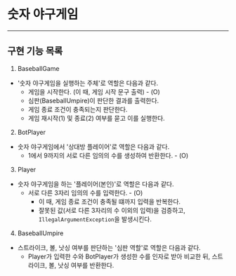 # 숫자 야구게임 

---

## 구현 기능 목록

1. BaseballGame

- '숫자 야구게임을 실행하는 주체'로 역할은 다음과 같다.
  - 게임을 시작한다. (이 때, 게임 시작 문구 출력) - (O)
  - 심판(BaseballUmpire)이 판단한 결과를 출력한다.
  - 게임 종료 조건이 충족되는지 판단한다.
  - 게임 재시작(1) 및 종료(2) 여부를 묻고 이를 실행한다.

2. BotPlayer

- 숫자 야구게임에서 '상대방 플레이어'로 역할은 다음과 같다.
  - 1에서 9까지의 서로 다른 임의의 수를 생성하여 반환한다. - (O)

3. Player

- 숫자 야구게임을 하는 '플레이어(본인)'로 역할은 다음과 같다.
  - 서로 다른 3자리 임의의 수를 입력한다. - (O)
    - 이 때, 게임 종료 조건이 충족될 떄까지 입력을 반복한다.
    - 잘못된 값(서로 다른 3자리의 수 이외의 입력)을 검증하고, `IllegalArgumentException`을 발생시킨다.

4. BaseballUmpire
  - 스트라이크, 볼, 낫싱 여부를 판단하는 '심판 역할'로 역할은 다음과 같다.
    - Player가 입력한 수와 BotPlayer가 생성한 수를 인자로 받아 비교한 뒤, 스트라이크, 볼, 낫싱 여부를 반환한다.

